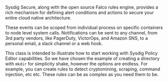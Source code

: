 
Sysdig Secure, along with the open source Falco rules engine, provides a rich mechanism for defining alert conditions and actions to secure your entire cloud native architecture.

These events can be scoped from individual process on specific containers to node level system calls. Notifications can be sent to any channel, from 3rd party vendors, like PagerDuty, VictorOps, and Amazon SNS, to a personal email, a slack channel or a web hook.

This class is intended to illustrate how to start working with Sysdig Policy Editor capabilities. So we have chosen the example of creating a directory with `mkdir` for simplicity shake, however the options are endless. For example, you can create rules to detect cryptomining, scraping, command injection, etc etc. These rules can be as complex as you need them to be. 
